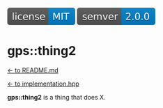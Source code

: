
[<img src ="images/badge_license_mit.svg">](../LICENSE.md)
[<img src ="images/badge_semver.svg">](https://semver.org/)

# gps::thing2

[<- to README.md](..)

[<- to implementation.hpp](../include/thing1.hpp)

**gps::thing2** is a thing that does X.
